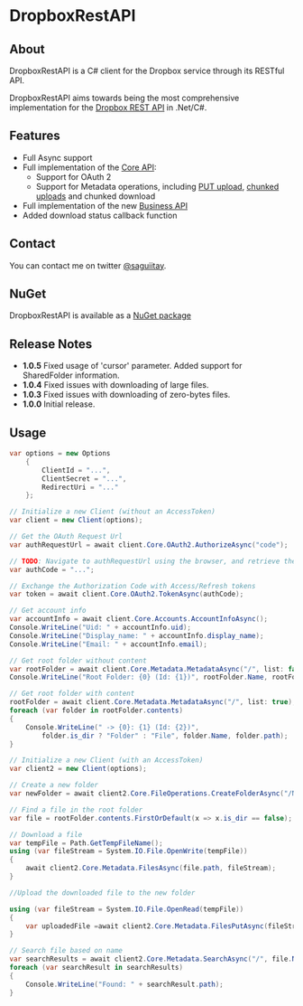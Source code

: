 # DropboxRestAPI

## About

DropboxRestAPI is a C# client for the Dropbox service through its RESTful API.

DropboxRestAPI aims towards being the most comprehensive implementation for the [Dropbox REST API](https://www.dropbox.com/developers/) in .Net/C#.

## Features

+ Full Async support
+ Full implementation of the [Core API](https://www.dropbox.com/developers/core/docs):
  - Support for OAuth 2
  - Support for Metadata operations, including [PUT upload](https://www.dropbox.com/developers/core/docs#files_put), [chunked uploads](https://www.dropbox.com/developers/core/docs#chunked-upload) and chunked download
+ Full implementation of the new [Business API](https://www.dropbox.com/developers/business/docs)
+ Added download status callback function

## Contact

You can contact me on twitter [@saguiitay](https://twitter.com/saguiitay).

## NuGet

DropboxRestAPI is available as a [NuGet package](https://www.nuget.org/packages/DropboxRestAPI)

## Release Notes

+ **1.0.5**   Fixed usage of 'cursor' parameter. Added support for SharedFolder information.
+ **1.0.4**   Fixed issues with downloading of large files.
+ **1.0.3**   Fixed issues with downloading of zero-bytes files.
+ **1.0.0**   Initial release.

## Usage

```csharp
var options = new Options
    {
        ClientId = "...",
        ClientSecret = "...",
        RedirectUri = "..."
    };

// Initialize a new Client (without an AccessToken)
var client = new Client(options);

// Get the OAuth Request Url
var authRequestUrl = await client.Core.OAuth2.AuthorizeAsync("code");

// TODO: Navigate to authRequestUrl using the browser, and retrieve the Authorization Code from the response
var authCode = "...";

// Exchange the Authorization Code with Access/Refresh tokens
var token = await client.Core.OAuth2.TokenAsync(authCode);

// Get account info
var accountInfo = await client.Core.Accounts.AccountInfoAsync();
Console.WriteLine("Uid: " + accountInfo.uid);
Console.WriteLine("Display_name: " + accountInfo.display_name);
Console.WriteLine("Email: " + accountInfo.email);

// Get root folder without content
var rootFolder = await client.Core.Metadata.MetadataAsync("/", list: false);
Console.WriteLine("Root Folder: {0} (Id: {1})", rootFolder.Name, rootFolder.path);

// Get root folder with content
rootFolder = await client.Core.Metadata.MetadataAsync("/", list: true);
foreach (var folder in rootFolder.contents)
{
    Console.WriteLine(" -> {0}: {1} (Id: {2})", 
        folder.is_dir ? "Folder" : "File", folder.Name, folder.path);
}

// Initialize a new Client (with an AccessToken)
var client2 = new Client(options);

// Create a new folder
var newFolder = await client2.Core.FileOperations.CreateFolderAsync("/New Folder");

// Find a file in the root folder
var file = rootFolder.contents.FirstOrDefault(x => x.is_dir == false);

// Download a file
var tempFile = Path.GetTempFileName();
using (var fileStream = System.IO.File.OpenWrite(tempFile))
{
    await client2.Core.Metadata.FilesAsync(file.path, fileStream);
}

//Upload the downloaded file to the new folder

using (var fileStream = System.IO.File.OpenRead(tempFile))
{
    var uploadedFile =await client2.Core.Metadata.FilesPutAsync(fileStream, newFolder.path + "/" + file.Name);
}

// Search file based on name
var searchResults = await client2.Core.Metadata.SearchAsync("/", file.Name);
foreach (var searchResult in searchResults)
{
    Console.WriteLine("Found: " + searchResult.path);
}
```
